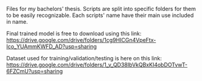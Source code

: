 Files for my bachelors' thesis. Scripts are split into specific folders for them to be easily recognizable. Each scripts' name have their main use included in name.

Final trained model is free to download using this link: https://drive.google.com/drive/folders/1cg9HICGn4VpeFtx-Ico_YUAmmKWFD_AD?usp=sharing

Dataset used for training/validation/testing is here on this link: https://drive.google.com/drive/folders/1_v_QD38IbVkQBxKI4obDOTvwT-6FZCmU?usp=sharing
